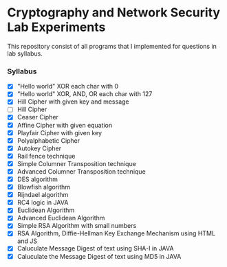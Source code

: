 # Cryptography and Network Security Lab Experiments

This repository consist of all programs that I implemented for questions in lab syllabus.

### Syllabus

- [x] "Hello world" XOR each char with 0
- [x] "Hello world" XOR, AND, OR each char with 127
- [x] Hill Cipher with given key and message
- [ ] Hill Cipher
- [x] Ceaser Cipher
- [x] Affine Cipher with given equation
- [x] Playfair Cipher with given key
- [x] Polyalphabetic Cipher
- [x] Autokey Cipher
- [x] Rail fence technique
- [x] Simple Columner Transposition technique
- [x] Advanced Columner Transposition technique
- [x] DES algorithm
- [x] Blowfish algorithm
- [x] Rijndael algorithm
- [x] RC4 logic in JAVA
- [x] Euclidean Algorithm
- [x] Advanced Euclidean Algorithm
- [x] Simple RSA Algorithm with small numbers
- [x] RSA Algorithm, Diffie-Hellman Key Exchange Mechanism using HTML and JS
- [x] Caluculate Message Digest of text using SHA-I in JAVA
- [x] Caluculate the Message Digest of text using MD5 in JAVA
